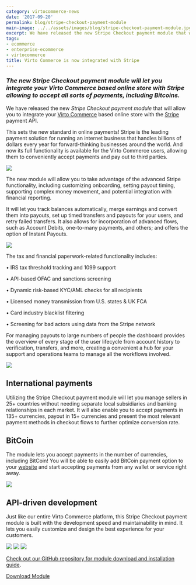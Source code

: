 ```yaml
---
category: virtocommerce-news
date: '2017-09-20'
permalink: blog/stripe-checkout-payment-module
main-image: ../../assets/images/blog/stripe-checkout-payment-module.jpg
excerpt: We have released the new Stripe Checkout payment module that will allow you to integrate your Virto Commerce based online store with the Stripe payment API.
tags:
- ecommerce
- enterprise-ecommerce
- virtocommerce
title: Virto Commerce is now integrated with Stripe
---
```

### <dfn>The new Stripe Checkout payment module will let you integrate your Virto Commerce based online store with Stripe allowing to accept all sorts of payments, including Bitcoins.</dfn>

We have released the new *Stripe Checkout payment module* that will allow you to integrate your <a href="{{ 'https://virtocommerce.com/b2b-ecommerce-platform' | absolute_url }}">Virto Commerce</a> based online store with the [Stripe](https://stripe.com/) payment API.

This sets the new standard in online payments! Stripe is the leading payment solution for running an internet business that handles billions of dollars every year for forward-thinking businesses around the world. And now its full functionality is available for the Virto Commerce users, allowing them to conveniently accept payments and pay out to third parties. 

<img src='../../assets/images/blog/stripe-mobile.jpg'>

The new module will allow you to take advantage of the advanced Stripe functionality, including customizing onboarding, setting payout timing, supporting complex money movement, and potential integration with financial reporting. 

It will let you track balances automatically, merge earnings and convert them into payouts, set up timed transfers and payouts for your users, and retry failed transfers. It also allows for incorporation of advanced flows, such as Account Debits, one-to-many payments, and others; and offers the option of Instant Payouts. 

<img src='../../assets/images/blog/stripe-dashboard.jpg'>

The tax and financial paperwork-related functionality includes:

•	IRS tax threshold tracking and 1099 support

•	API-based OFAC and sanctions screening

•	Dynamic risk-based KYC/AML checks for all recipients

•	Licensed money transmission from U.S. states & UK FCA

•	Card industry blacklist filtering

•	Screening for bad actors using data from the Stripe network

For managing payouts to large numbers of people the dashboard provides the overview of every stage of the user lifecycle from account history to verification, transfers, and more, creating a convenient a hub for your support and operations teams to manage all the workflows involved.

<img src='../../assets/images/blog/stripe-multiple-payouts.jpg'>

<h2><strong>International payments</strong></h2>

Utilizing the Stripe Checkout payment module will let you manage sellers in 25+ countries without needing separate local subsidiaries and banking relationships in each market. It will also enable you to accept payments in 135+ currencies, payout in 15+ currencies and present the most relevant payment methods in checkout flows to further optimize conversion rate.

<h2><strong>BitCoin</strong></h2>

The module lets you accept payments in the number of currencies, including BitCoin! You will be able to easily add BitCoin payment option to your <a href="{{ 'https://virtocommerce.com/glossary/b2b-ecommerce-companies-websites' | absolute_url }}">website</a> and start accepting payments from any wallet or service right away.

<img src='../../assets/images/blog/stripe-bit-coin.jpg'>

<h2><strong>API-driven development</strong></h2>

Just like our entire Virto Commerce platform, this Stripe Checkout payment module is built with the development speed and maintainability in mind. It lets you easily customize and design the best experience for your customers. 

<img src='../../assets/images/blog/stripe-send-to-bank-account.jpg'>

<img src='../../assets/images/blog/stripe-fetch-account-balance.jpg'>

<img src='../../assets/images/blog/stripe-create-instant-payout.jpg'>

[Check out our GitHub repository for module download and installation guide](https://github.com/VirtoCommerce/vc-module-stripe).

<a class="button fill" href="https://github.com/VirtoCommerce/vc-module-stripe/releases" rel="nofollow">Download Module</a>
